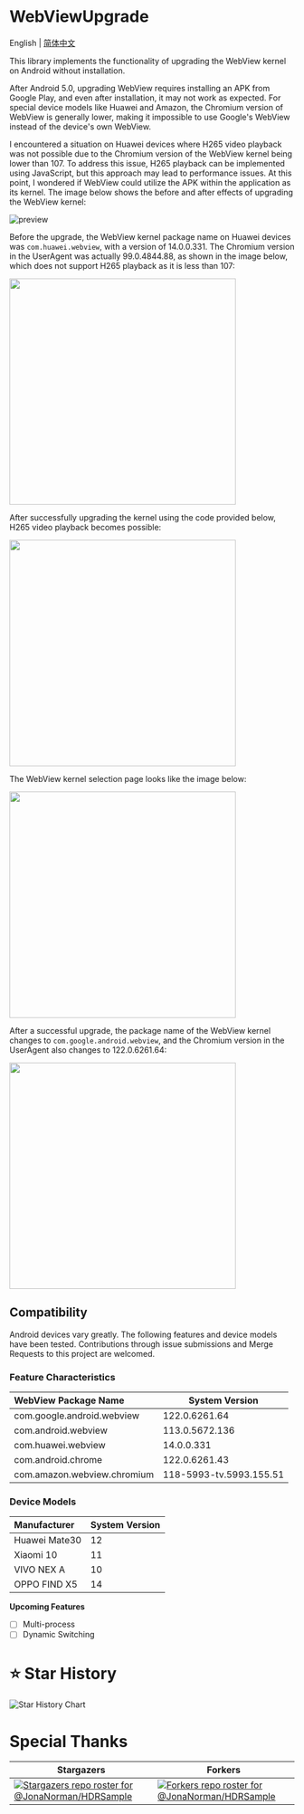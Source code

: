 # WebViewUpgrade

English | [简体中文](./README.md)

This library implements the functionality of upgrading the WebView kernel on Android without installation.

After Android 5.0, upgrading WebView requires installing an APK from Google Play, and even after installation, it may not work as expected. For special device models like Huawei and Amazon, the Chromium version of WebView is generally lower, making it impossible to use Google's WebView instead of the device's own WebView.

I encountered a situation on Huawei devices where H265 video playback was not possible due to the Chromium version of the WebView kernel being lower than 107. To address this issue, H265 playback can be implemented using JavaScript, but this approach may lead to performance issues. At this point, I wondered if WebView could utilize the APK within the application as its kernel. The image below shows the before and after effects of upgrading the WebView kernel:

![preview](preview/preview.gif)

Before the upgrade, the WebView kernel package name on Huawei devices was `com.huawei.webview`, with a version of 14.0.0.331. The Chromium version in the UserAgent was actually 99.0.4844.88, as shown in the image below, which does not support H265 playback as it is less than 107:

<img src="/preview/webview_can_not_play_h265.jpg" width="400px">

After successfully upgrading the kernel using the code provided below, H265 video playback becomes possible:

<img src="/preview/upgrade_code.png" width="400px">

The WebView kernel selection page looks like the image below:

<img src="/preview/choose_webview.jpg" width="400px">

After a successful upgrade, the package name of the WebView kernel changes to `com.google.android.webview`, and the Chromium version in the UserAgent also changes to 122.0.6261.64:

<img src="/preview/webview_can_play_h265.png" width="400px">

## Compatibility

Android devices vary greatly. The following features and device models have been tested. Contributions through issue submissions and Merge Requests to this project are welcomed.

### Feature Characteristics

| WebView Package Name         | System Version      |
|:-----------------------------| ------------------- |
|com.google.android.webview     | 122.0.6261.64  |
| com.android.webview       | 113.0.5672.136      |
| com.huawei.webview   | 14.0.0.331     |
| com.android.chrome | 122.0.6261.43     |
| com.amazon.webview.chromium | 118-5993-tv.5993.155.51   |

### Device Models

| Manufacturer  | System Version |
| :------------ | -------------- |
| Huawei Mate30 | 12             |
| Xiaomi 10     | 11             |
| VIVO NEX A    | 10             |
| OPPO FIND X5  | 14             |

**Upcoming Features**

- [ ] Multi-process
- [ ] Dynamic Switching

# ⭐ Star History

![Star History Chart](https://api.star-history.com/svg?repos=JonaNorman/WebViewUpgrade&type=Date)

# Special Thanks

| Stargazers                                                                                                 | Forkers                                                                                                                 |
|---------------------------------------------------------------------------------------------------------|-------------------------------------------------------------------------------------------------------------------------|
| [![Stargazers repo roster for @JonaNorman/HDRSample](https://reporoster.com/stars/JonaNorman/WebViewUpgrade)](https://github.com/JonaNorman/WebViewUpgrade/stargazers)                                          | [![Forkers repo roster for @JonaNorman/HDRSample](https://reporoster.com/forks/JonaNorman/WebViewUpgrade)](https://github.com/JonaNorman/WebViewUpgrade/network/members)                            |